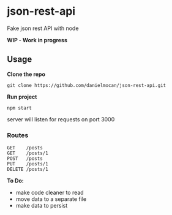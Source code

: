 # json-rest-api
Fake json rest API with node

**WIP - Work in progress**

## Usage

**Clone the repo**
```
git clone https://github.com/danielmocan/json-rest-api.git
```
**Run project**
```
npm start
```
server will listen for requests on port 3000


### Routes

```
GET    /posts
GET    /posts/1
POST   /posts
PUT    /posts/1
DELETE /posts/1
```

**To Do:**
  * make code cleaner to read
  * move data to a separate file
  * make data to persist
